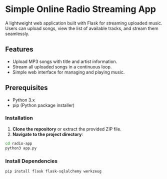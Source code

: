 # Simple Online Radio Streaming App

A lightweight web application built with Flask for streaming uploaded music. Users can upload songs, view the list of available tracks, and stream them seamlessly.

## Features

- Upload MP3 songs with title and artist information.
- Stream all uploaded songs in a continuous loop.
- Simple web interface for managing and playing music.

## Prerequisites

- Python 3.x
- pip (Python package installer)

### Installation

1. **Clone the repository** or extract the provided ZIP file.
2. **Navigate to the project directory**:
```bash
cd radio-app
python3 app.py
```

### Install Dependencies
```
pip install flask flask-sqlalchemy werkzeug
```
